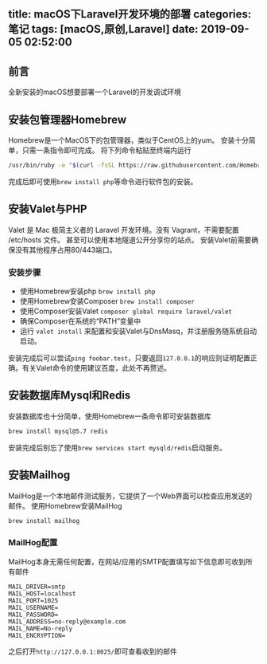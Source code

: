 title: macOS下Laravel开发环境的部署
categories: 笔记
tags: [macOS,原创,Laravel]
date: 2019-09-05 02:52:00
---
## 前言
全新安装的macOS想要部署一个Laravel的开发调试环境


<!--more-->


## 安装包管理器Homebrew
Homebrew是一个MacOS下的包管理器，类似于CentOS上的yum。
安装十分简单，只需一条指令即可完成。
将下列命令粘贴至终端内运行
```Bash
/usr/bin/ruby -e "$(curl -fsSL https://raw.githubusercontent.com/Homebrew/install/master/install)"
```
完成后即可使用```brew install php```等命令进行软件包的安装。
## 安装Valet与PHP
Valet 是 Mac 极简主义者的 Laravel 开发环境。没有 Vagrant，不需要配置 /etc/hosts 文件。 甚至可以使用本地隧道公开分享你的站点。
安装Valet前需要确保没有其他程序占用80/443端口。

### 安装步骤
* 使用Homebrew安装php ```brew install php```
* 使用Homebrew安装Composer ```brew install composer```
* 使用Composer安装Valet ```composer global require laravel/valet```
* 确保Composer在系统的“PATH”变量中
* 运行 ```valet install``` 来配置和安装Valet与DnsMasq，并注册服务随系统自动启动。

安装完成后可以尝试```ping foobar.test```，只要返回```127.0.0.1```的响应则证明配置正确。有关Valet命令的使用建议百度，此处不再赘述。

## 安装数据库Mysql和Redis
安装数据库也十分简单，使用Homebrew一条命令即可安装数据库
```Bash
brew install mysql@5.7 redis
```
安装完成后别忘了使用```brew services start mysqld/redis```启动服务。 

## 安装Mailhog
MailHog是一个本地邮件测试服务，它提供了一个Web界面可以检查应用发送的邮件。
使用Homebrew安装MailHog
```Bash
brew install mailhog
```
### MailHog配置
MailHog本身无需任何配置，在网站/应用的SMTP配置填写如下信息即可收到所有邮件
```Text
MAIL_DRIVER=smtp
MAIL_HOST=localhost
MAIL_PORT=1025
MAIL_USERNAME=
MAIL_PASSWORD=
MAIL_ADDRESS=no-reply@example.com
MAIL_NAME=No-reply
MAIL_ENCRYPTION=
```
之后打开```http://127.0.0.1:8025/```即可查看收到的邮件